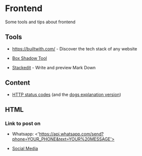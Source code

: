 # Frontend

Some tools and tips about frontend

## Tools

- <https://builtwith.com/> - Discover the tech stack of any website

- [Box Shadow Tool](https://www.cssmatic.com/box-shadow)

- [Stackedit](https://stackedit.io/app#) - Write and preview Mark Down

## Content

- [HTTP status codes](https://en.wikipedia.org/wiki/List_of_HTTP_status_codes) (and the [dogs explanation version](https://httpstatusdogs.com/))

## HTML

### Link to post on

- Whatsapp: <'https://api.whatsapp.com/send?phone=YOUR_PHONE&text=YOUR%20MESSAGE'>

- [Social Media](https://gist.github.com/apisandipas/74d396c7853b93f5f861091a2135d527)
